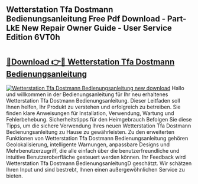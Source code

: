 ## Wetterstation Tfa Dostmann Bedienungsanleitung Free Pdf Download - Part-LkE New Repair Owner Guide - User Service Edition 6VT0h

# <h2><a href="http://df44rr.blite.top/?on=Wetterstation+Tfa+Dostmann+Bedienungsanleitung">🔗Download 👉🔴 Wetterstation Tfa Dostmann Bedienungsanleitung</a></h2>

[![Wetterstation Tfa Dostmann Bedienungsanleitung new download](https://i.imgur.com/lujVjoI.png)](http://df44rr.blite.top/?on=Wetterstation+Tfa+Dostmann+Bedienungsanleitung)
Hallo und willkommen in der Bedienungsanleitung für Ihr neu erhaltenes Wetterstation Tfa Dostmann Bedienungsanleitung. Dieser Leitfaden soll Ihnen helfen, Ihr Produkt zu verstehen und erfolgreich zu betreiben. Sie finden klare Anweisungen für Installation, Verwendung, Wartung und Fehlerbehebung. Sicherheitstipps für den Heimgebrauch Befolgen Sie diese Tipps, um die sichere Verwendung Ihres neuen Wetterstation Tfa Dostmann Bedienungsanleitung zu Hause zu gewährleisten. Zu den erweiterten Funktionen von Wetterstation Tfa Dostmann Bedienungsanleitung gehören Geolokalisierung, intelligente Warnungen, anpassbare Designs und Mehrbenutzerzugriff, die alle einfach über die benutzerfreundliche und intuitive Benutzeroberfläche gesteuert werden können. Ihr Feedback wird Wetterstation Tfa Dostmann BedienungsanleitungD geschätzt. Wir schätzen Ihren Input und sind bestrebt, Ihnen einen außergewöhnlichen Service zu bieten.
